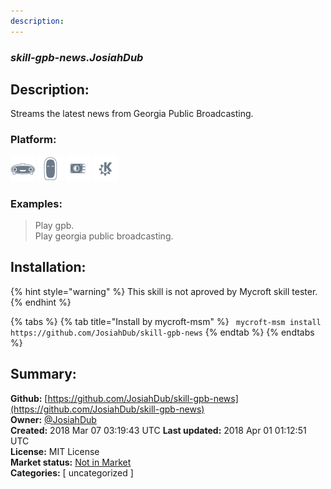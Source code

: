 ```yaml
---
description: 
---
```


### _skill-gpb-news.JosiahDub_  
## Description:  
Streams the latest news from Georgia Public Broadcasting.  
  
  
### Platform:  
 ![Mark I](../.gitbook/assets/mark-1-icon.png)  ![Mark II](../.gitbook/assets/mark-2-icon.png)  ![Picroft](../.gitbook/assets/picroft-icon.png)  ![plasmoid](../.gitbook/assets/kde.png)   
### Examples:  
> Play gpb.  
> Play georgia public broadcasting.  
  
## Installation:  
{% hint style="warning" %}
This skill is not aproved by Mycroft skill tester.
{% endhint %}
    
{% tabs %}
{% tab title="Install by mycroft-msm" %}
``` mycroft-msm install https://github.com/JosiahDub/skill-gpb-news```
{% endtab %}
  {% endtabs %}
    
## Summary:  
**Github:** [https://github.com/JosiahDub/skill-gpb-news](https://github.com/JosiahDub/skill-gpb-news)  
**Owner:** [@JosiahDub](https://github.com/JosiahDub)  
**Created:** 2018 Mar 07 03:19:43 UTC  **Last updated:** 2018 Apr 01 01:12:51 UTC  
**License:** MIT License  
**Market status:** [Not in Market](https://market.mycroft.ai/skill/)  
**Categories:** [ uncategorized ]   
